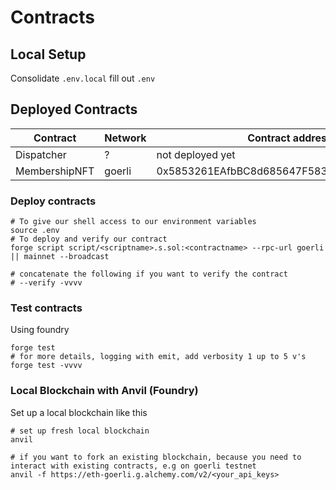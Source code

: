 # Contracts

## Local Setup

Consolidate ```.env.local``` fill out ```.env```

## Deployed Contracts

| Contract      | Network | Contract address |
| ------------- | ------- | ---------------- |
| Dispatcher    | ?       | not deployed yet |
| MembershipNFT | goerli      | 0x5853261EAfbBC8d685647F5837c566097953628b |

### Deploy contracts

```shell
# To give our shell access to our environment variables
source .env
# To deploy and verify our contract
forge script script/<scriptname>.s.sol:<contractname> --rpc-url goerli || mainnet --broadcast

# concatenate the following if you want to verify the contract
# --verify -vvvv

```

### Test contracts

Using foundry

```shell
forge test
# for more details, logging with emit, add verbosity 1 up to 5 v's
forge test -vvvv
```

### Local Blockchain with Anvil (Foundry)

Set up a local blockchain like this

```shell
# set up fresh local blockchain
anvil

# if you want to fork an existing blockchain, because you need to interact with existing contracts, e.g on goerli testnet
anvil -f https://eth-goerli.g.alchemy.com/v2/<your_api_keys>
```

